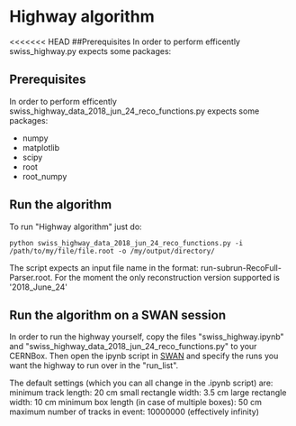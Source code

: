 # Highway algorithm #

<<<<<<< HEAD
##Prerequisites
In order to perform efficently swiss_highway.py expects some packages:

## Prerequisites ##
In order to perform efficently swiss_highway_data_2018_jun_24_reco_functions.py expects some packages:
  * numpy
  * matplotlib
  * scipy
  * root
  * root_numpy

## Run the algorithm ##
To run "Highway algorithm" just do:
```
python swiss_highway_data_2018_jun_24_reco_functions.py -i /path/to/my/file/file.root -o /my/output/directory/
```
The script expects an input file name in the format: run-subrun-RecoFull-Parser.root. For the moment the only reconstruction version supported is '2018_June_24'

## Run the algorithm on a SWAN session ##
In order to run the highway yourself, copy the files "swiss_highway.ipynb" and "swiss_highway_data_2018_jun_24_reco_functions.py" to your CERNBox. Then open the ipynb script in [SWAN](https://swan.cern.ch) and specify the runs you want the highway to run over in the "run_list".

The default settings (which you can all change in the .ipynb script) are:
minimum track length: 20 cm
small rectangle width: 3.5 cm
large rectangle width: 10 cm
minimum box length (in case of multiple boxes): 50 cm
maximum number of tracks in event: 10000000 (effectively infinity)
